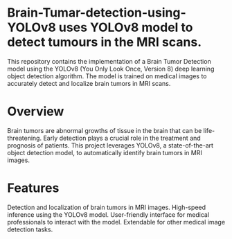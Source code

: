 # Brain-Tumar-detection-using-YOLOv8 uses YOLOv8 model to detect tumours in the MRI scans.
This repository contains the implementation of a Brain Tumor Detection model using the YOLOv8 (You Only Look Once, Version 8) deep learning object detection algorithm. The model is trained on medical images to accurately detect and localize brain tumors in MRI scans.
# Overview
Brain tumors are abnormal growths of tissue in the brain that can be life-threatening. Early detection plays a crucial role in the treatment and prognosis of patients. This project leverages YOLOv8, a state-of-the-art object detection model, to automatically identify brain tumors in MRI images.
# Features
Detection and localization of brain tumors in MRI images.
High-speed inference using the YOLOv8 model.
User-friendly interface for medical professionals to interact with the model.
Extendable for other medical image detection tasks.
